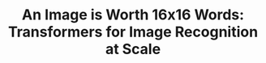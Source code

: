 ---
layout: post
title: "An Image is Worth 16x16 Words: Transformers for Image Recognition at Scale"
categories: Paper Reading
excerpt: Vision Transformer (ViT)
status: visible
---